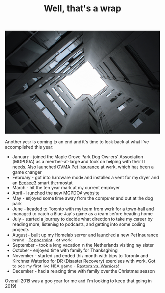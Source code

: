 ﻿---
title: Well, that's a wrap
subTitle: Looking back at 2018
category: "DevOps"
cover: nina-pascal-1331603-unsplash.jpg
---
![Unsplash](nina-pascal-1331603-unsplash.jpg)

Another year is coming to an end and it's time to look back at what I've accomplished this year:

- January - joined the Maple Grove Park Dog Owners' Association (MGPDOA) as a member-at-large and took on helping with their IT needs. Also launched [OVMA Pet Insurance](https://www.ovmapetinsurance.com/) at work, which has been a game changer
- February - got into hardware mode and installed a vent for my dryer and an [Ecobee3](https://www.ecobee.com/) smart thermostat
- March - hit the ten year mark at my current employer
- April - launched the new MGPDOA [website](https://maplegrovedogpark.ca/)
- May - enjoyed some time away from the computer and out at the dog park
- June - headed to Toronto with my team from work for a town-hall and managed to catch a Blue Jay's game as a team before heading home
- July - started a journey to decide what direction to take my career by reading more, listening to podcasts, and getting into some coding projects
- August - built up my Homelab server and launched a new Pet Insurance brand - [Peppermint](https://www.mypeppermint.ca/) - at work
- September - took a long vacation in the Netherlands visiting my sister
- October - enjoyed time with family for Thanksgiving
- November - started and ended this month with trips to Toronto and Kirchner Waterloo for DR (Disaster Recovery) exercises with work. Got to see my first live NBA game - [Raptors vs. Warriors](https://www.youtube.com/watch?v=290z2FhsC2o&feature=onebox)!
- December - had a relaxing time with family over the Christmas season

Overall 2018 was a goo year for me and I'm looking to keep that going in 2019!
